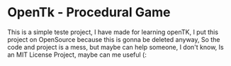 # OpenTk - Procedural Game

This is a simple teste project, I have made for learning openTK,
I put this project on OpenSource because this is gonna be deleted anyway,
So the code and project is a mess, but maybe can help someone, I don't know, 
Is an MIT License Project, maybe can me useful (:
